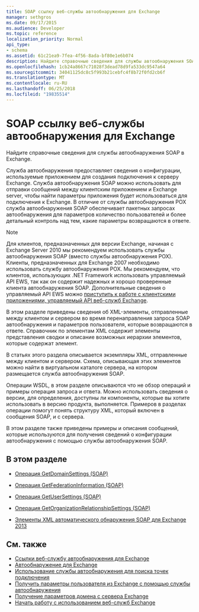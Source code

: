 ```yaml
---
title: SOAP ссылку веб-службы автообнаружения для Exchange
manager: sethgros
ms.date: 09/17/2015
ms.audience: Developer
ms.topic: reference
localization_priority: Normal
api_type:
- schema
ms.assetid: 61c21ea9-7fea-4f56-8ada-bf80e1e6b074
description: Найдите справочные сведения для службы автообнаружения SOAP в Exchange.
ms.openlocfilehash: 1cb24a8667c71028f3dead78d9fa533dc9547a64
ms.sourcegitcommit: 34041125dc8c5f993b21cebfc4f8b72f0fd2cb6f
ms.translationtype: MT
ms.contentlocale: ru-RU
ms.lasthandoff: 06/25/2018
ms.locfileid: "19835514"
---
```

# <a name="soap-autodiscover-web-service-reference-for-exchange"></a>SOAP ссылку веб-службы автообнаружения для Exchange

Найдите справочные сведения для службы автообнаружения SOAP в Exchange.
  
Служба автообнаружения предоставляет сведения о конфигурации, используемые приложением для создания подключения к серверу Exchange. Служба автообнаружения SOAP можно использовать для отправки сообщений между клиентским приложением и Exchange server, чтобы найти параметры приложения будет использоваться для подключения к Exchange. В отличие от службы автообнаружения POX служба автообнаружения SOAP обеспечивает пакетных запросах автообнаружения для параметров количество пользователей и более детальный контроль над тем, какие параметры возвращаются в ответе. 
  
> [!NOTE]
> Для клиентов, предназначенных для версии Exchange, начиная с Exchange Server 2010 мы рекомендуем использовать службы автообнаружения SOAP (вместо службы автообнаружения POX). Клиенты, предназначенных для Exchange 2007 необходимо использовать службу автообнаружения POX. Мы рекомендуем, что клиентов, использующих .NET Framework использовать управляемый API EWS, так как он содержит надежных и хорошо проверенные клиента автообнаружения SOAP. Дополнительные сведения о управляемый API EWS можно [приступить к работе с клиентскими приложениями, управляемый API веб-служб Exchange](http://msdn.microsoft.com/library/c2267733-6f4f-49e5-9614-1e4a24c3af1a%28Office.15%29.aspx). 
  
В этом разделе приведены сведения об XML-элементы, отправленные между клиентом и сервером во время перенаправления запроса SOAP автообнаружения и параметров пользователя, которые возвращаются в ответе. Справочник по элементам XML содержит элементы представления сводки и описание возможных иерархии элементов, которые содержат элемент. 
  
В статьях этого раздела описывается экземпляры XML, отправленные между клиентом и сервером. Схема, описывающая этих элементов можно найти в виртуальном каталоге сервера, на котором размещается служба автообнаружения SOAP.
  
Операции WSDL, в этом разделе описываются что не обзор операций и примеры операция запроса и ответа. Можно использовать сведения о версии, для определения, доступны ли компоненты, которые вы хотите использовать в версию продукта, выполняется. Примеров в разделах операции помогут понять структуру XML, который включен в сообщения SOAP, и с сервера.
  
В этом разделе также приведены примеры и описания сообщений, которые используются для получения сведений о конфигурации автообнаружения с помощью службы автообнаружения SOAP. 
  
## <a name="in-this-section"></a>В этом разделе
<a name="bk_InThisSection"> </a>

- [Операция GetDomainSettings (SOAP)](getdomainsettings-operation-soap.md)
    
- [Операция GetFederationInformation (SOAP)](getfederationinformation-operation-soap.md)
    
- [Операция GetUserSettings (SOAP)](getusersettings-operation-soap.md)
    
- [Операция GetOrganizationRelationshipSettings (SOAP)](getorganizationrelationshipsettings-operation-soap.md)
    
- [Элементы XML автоматического обнаружения SOAP для Exchange 2013](soap-autodiscover-xml-elements-for-exchange-2013.md)
    
## <a name="see-also"></a>См. также


- [Ссылки веб-службу автообнаружения для Exchange](autodiscover-web-service-reference-for-exchange.md)
- [Автообнаружение для Exchange](../exchange-web-services/autodiscover-for-exchange.md)
- [Использование службы автообнаружения для поиска точек подключения](http://msdn.microsoft.com/library/03896542-549b-4c45-973c-98f9025ea26c%28Office.15%29.aspx)
- [Получить параметры пользователя из Exchange с помощью службы автообнаружения](http://msdn.microsoft.com/library/6d90c305-4802-4e18-8d52-f60349feaa8d%28Office.15%29.aspx)
- [Получение параметров домена с сервера Exchange](http://msdn.microsoft.com/library/2f9acb81-5135-4f72-94e8-65c235d725e6%28Office.15%29.aspx)
- [Начать работу с использованием веб-служб Exchange](../exchange-web-services/start-using-web-services-in-exchange.md)
    

